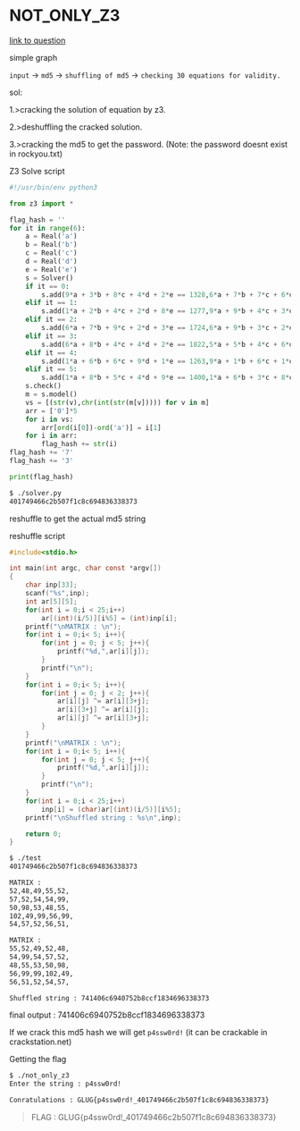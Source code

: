 # NOT_ONLY_Z3

[link to question](https://github.com/kaki-epithesi/0x726576/raw/master/rev_files/foobar2021/not_only_z3)

simple graph

`input` -> `md5` -> `shuffling of md5` -> `checking 30 equations for validity.`

sol:

1.>cracking the solution of equation by z3.

2.>deshuffling the cracked solution.

3.>cracking the md5 to get the password.
(Note: the password doesnt exist in rockyou.txt)


Z3 Solve script

```py
#!/usr/bin/env python3

from z3 import *

flag_hash = ''
for it in range(6):
	a = Real('a')
	b = Real('b')
	c = Real('c')
	d = Real('d')
	e = Real('e')
	s = Solver()
	if it == 0:
		s.add(9*a + 3*b + 8*c + 4*d + 2*e == 1328,6*a + 7*b + 7*c + 6*d + 7*e == 1685,4*a + 5*b + 4*c + 4*d + 6*e == 1176,9*a + 3*b + 1*c + 4*d + 7*e == 1245,1*a + 1*b + 7*c + 1*d + 7*e == 862)
	elif it == 1:
		s.add(1*a + 2*b + 4*c + 2*d + 8*e == 1277,9*a + 9*b + 4*c + 3*d + 8*e == 2151,7*a + 3*b + 6*c + 6*d + 1*e == 1302,3*a + 6*b + 4*c + 1*d + 1*e == 852,9*a + 5*b + 9*c + 4*d + 4*e == 1871)
	elif it == 2:
		s.add(6*a + 7*b + 9*c + 2*d + 3*e == 1724,6*a + 9*b + 3*c + 2*d + 5*e == 1712,4*a + 6*b + 6*c + 9*d + 3*e == 1703,4*a + 6*b + 7*c + 7*d + 2*e == 1605,1*a + 6*b + 7*c + 9*d + 2*e == 1551)
	elif it == 3:
		s.add(6*a + 8*b + 4*c + 4*d + 2*e == 1822,5*a + 5*b + 4*c + 6*d + 3*e == 1784,5*a + 7*b + 4*c + 1*d + 5*e == 1800,6*a + 3*b + 9*c + 1*d + 7*e == 2399,3*a + 7*b + 5*c + 5*d + 2*e == 1622)
	elif it == 4:
		s.add(1*a + 6*b + 6*c + 9*d + 1*e == 1263,9*a + 1*b + 6*c + 1*d + 9*e == 1370,4*a + 7*b + 6*c + 9*d + 5*e == 1686,3*a + 6*b + 7*c + 5*d + 2*e == 1250,4*a + 8*b + 1*c + 5*d + 3*e == 1157)
	elif it == 5:
		s.add(1*a + 8*b + 5*c + 4*d + 9*e == 1400,1*a + 6*b + 3*c + 8*d + 1*e == 1012,5*a + 6*b + 1*c + 7*d + 8*e == 1427,1*a + 4*b + 5*c + 5*d + 2*e == 895,2*a + 3*b + 7*c + 7*d + 3*e == 1163)
	s.check()
	m = s.model()
	vs = [(str(v),chr(int(str(m[v])))) for v in m]
	arr = ['0']*5
	for i in vs:
		arr[ord(i[0])-ord('a')] = i[1]
	for i in arr:
		flag_hash += str(i)
flag_hash += '7'
flag_hash += '3'

print(flag_hash)

```
```bash
$ ./solver.py 
401749466c2b507f1c8c694836338373
```

reshuffle to get the actual md5 string

reshuffle script

```c
#include<stdio.h>

int main(int argc, char const *argv[])
{
	char inp[33];
	scanf("%s",inp);
	int ar[5][5];
	for(int i = 0;i < 25;i++)
		ar[(int)(i/5)][i%5] = (int)inp[i];
	printf("\nMATRIX : \n");
	for(int i = 0;i< 5; i++){
		for(int j = 0; j < 5; j++){
			printf("%d,",ar[i][j]);
		}
		printf("\n");
	}
	for(int i = 0;i< 5; i++){
		for(int j = 0; j < 2; j++){
			ar[i][j] ^= ar[i][3+j];
			ar[i][3+j] ^= ar[i][j];
			ar[i][j] ^= ar[i][3+j];
		}
	}
	printf("\nMATRIX : \n");
	for(int i = 0;i< 5; i++){
		for(int j = 0; j < 5; j++){
			printf("%d,",ar[i][j]);
		}
		printf("\n");
	}
	for(int i = 0;i < 25;i++)
		inp[i] = (char)ar[(int)(i/5)][i%5];
	printf("\nShuffled string : %s\n",inp);

	return 0;
}
```

```bash
$ ./test 
401749466c2b507f1c8c694836338373

MATRIX : 
52,48,49,55,52,
57,52,54,54,99,
50,98,53,48,55,
102,49,99,56,99,
54,57,52,56,51,

MATRIX : 
55,52,49,52,48,
54,99,54,57,52,
48,55,53,50,98,
56,99,99,102,49,
56,51,52,54,57,

Shuffled string : 741406c6940752b8ccf1834696338373

```
final output : 741406c6940752b8ccf1834696338373

If we crack this md5 hash we will get `p4ssw0rd!`    (it can be crackable in crackstation.net)


Getting the flag
```bash
$ ./not_only_z3 
Enter the string : p4ssw0rd!

Conratulations : GLUG{p4ssw0rd!_401749466c2b507f1c8c694836338373}

```

> FLAG : GLUG{p4ssw0rd!_401749466c2b507f1c8c694836338373}